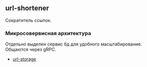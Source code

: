 ## url-shortener

Сократитель ссылок. 

### Микросовервисная архитектура
Отдельно выделен сервис бд для удобного масштабирование. Общаются через gRPC.
- [url-storage](https://github.com/quibex/url-storage)
